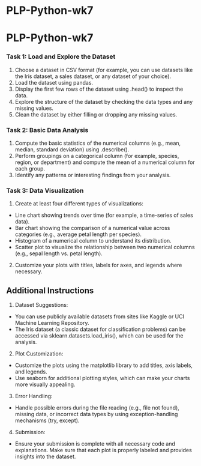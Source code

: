 # PLP-Python-wk7

# PLP-Python-wk7

### Task 1: Load and Explore the Dataset
1. Choose a dataset in CSV format (for example, you can use datasets like the Iris dataset, a sales dataset, or any dataset of your choice).
2. Load the dataset using pandas.
3. Display the first few rows of the dataset using .head() to inspect the data.
4. Explore the structure of the dataset by checking the data types and any missing values.
5. Clean the dataset by either filling or dropping any missing values.

### Task 2: Basic Data Analysis
1. Compute the basic statistics of the numerical columns (e.g., mean, median, standard deviation) using .describe().
2. Perform groupings on a categorical column (for example, species, region, or department) and compute the mean of a numerical column for each group.
3. Identify any patterns or interesting findings from your analysis.

### Task 3: Data Visualization
1. Create at least four different types of visualizations:
- Line chart showing trends over time (for example, a time-series of sales data).
- Bar chart showing the comparison of a numerical value across categories (e.g., average petal length per species).
- Histogram of a numerical column to understand its distribution.
- Scatter plot to visualize the relationship between two numerical columns (e.g., sepal length vs. petal length).
2. Customize your plots with titles, labels for axes, and legends where necessary.



## Additional Instructions

1. Dataset Suggestions:

- You can use publicly available datasets from sites like Kaggle or UCI Machine Learning Repository.
- The Iris dataset (a classic dataset for classification problems) can be accessed via sklearn.datasets.load_iris(), which can be used for the analysis.

2. Plot Customization:

- Customize the plots using the matplotlib library to add titles, axis labels, and legends.
- Use seaborn for additional plotting styles, which can make your charts more visually appealing.

3. Error Handling:

- Handle possible errors during the file reading (e.g., file not found), missing data, or incorrect data types by using exception-handling mechanisms (try, except).

4. Submission:

- Ensure your submission is complete with all necessary code and explanations. Make sure that each plot is properly labeled and provides insights into the dataset.